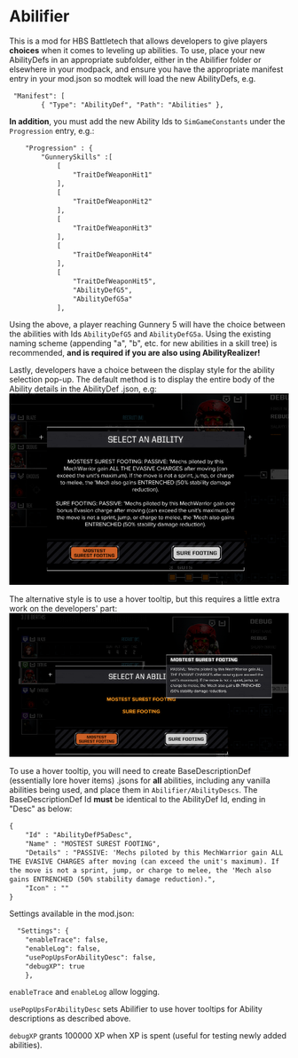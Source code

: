 # Abilifier

This is a mod for HBS Battletech that allows developers to give players <b>choices</b> when it comes to leveling up abilities. To use, place your new AbilityDefs in an appropriate subfolder, either in the Abilifier folder or elsewhere in your modpack, and ensure you have the appropriate manifest entry in your mod.json so modtek will load the new AbilityDefs, e.g.
```
 "Manifest": [
		{ "Type": "AbilityDef", "Path": "Abilities" },
```
<b>In addition</b>, you must add the new Ability Ids to `SimGameConstants` under the `Progression` entry, e.g.:
```
	"Progression" : {
		"GunnerySkills" :[
			[
				"TraitDefWeaponHit1"
			],
			[
				"TraitDefWeaponHit2"
			],
			[
				"TraitDefWeaponHit3"
			],
			[
				"TraitDefWeaponHit4"
			],
			[
				"TraitDefWeaponHit5",
				"AbilityDefG5",
				"AbilityDefG5a"
			],
```
Using the above, a player reaching Gunnery 5 will have the choice between the abilities with Ids `AbilityDefG5` and `AbilityDefG5a`. Using the existing naming scheme (appending "a", "b", etc. for new abilities in a skill tree) is recommended, <b>and is required if you are also using AbilityRealizer!</b>

Lastly, developers have a choice between the display style for the ability selection pop-up. The default method is to display the entire body of the Ability details in the AbilityDef .json, e.g:
![TextPop](https://github.com/BattletechModders/Abilifier/blob/master/doc/textpopup.png)

The alternative style is to use a hover tooltip, but this requires a little extra work on the developers' part:
![HoverPop](https://github.com/BattletechModders/Abilifier/blob/master/doc/tooltippopup.png)

To use a hover tooltip, you will need to create BaseDescriptionDef (essentially lore hover items) .jsons for <b>all</b> abilities, including any vanilla abilities being used, and place them in `Abilifier/AbilityDescs`. The BaseDescriptionDef Id <b>must</b> be identical to the AbilityDef Id, ending in "Desc" as below: 
```
{
    "Id" : "AbilityDefP5aDesc",
    "Name" : "MOSTEST SUREST FOOTING",
    "Details" : "PASSIVE: 'Mechs piloted by this MechWarrior gain ALL THE EVASIVE CHARGES after moving (can exceed the unit's maximum). If the move is not a sprint, jump, or charge to melee, the 'Mech also gains ENTRENCHED (50% stability damage reduction).",
    "Icon" : ""
}
```

Settings available in the mod.json:
```
  "Settings": {
	"enableTrace": false,
	"enableLog": false,
	"usePopUpsForAbilityDesc": false,
	"debugXP": true
	},
```
`enableTrace` and `enableLog` allow logging.

`usePopUpsForAbilityDesc` sets Abilifier to use hover tooltips for Ability descriptions as described above.

`debugXP` grants 100000 XP when XP is spent (useful for testing newly added abilities).
